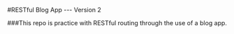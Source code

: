 #RESTful Blog App --- Version 2

###This repo is practice with RESTful routing through the use of a blog app.